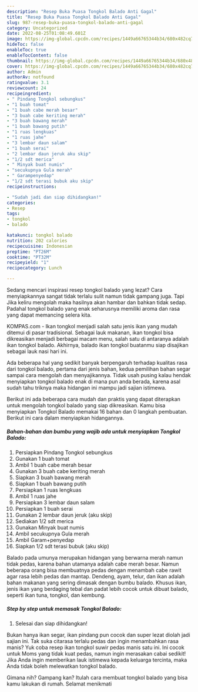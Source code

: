 ```yaml
---
description: "Resep Buka Puasa Tongkol Balado Anti Gagal"
title: "Resep Buka Puasa Tongkol Balado Anti Gagal"
slug: 987-resep-buka-puasa-tongkol-balado-anti-gagal
category: Uncategorized
date: 2022-08-25T01:08:49.601Z
image: https://img-global.cpcdn.com/recipes/1449a66765344b34/680x482cq70/tongkol-balado-foto-resep-utama.jpg
hideToc: false
enableToc: true
enableTocContent: false
thumbnail: https://img-global.cpcdn.com/recipes/1449a66765344b34/680x482cq70/tongkol-balado-foto-resep-utama.jpg
cover: https://img-global.cpcdn.com/recipes/1449a66765344b34/680x482cq70/tongkol-balado-foto-resep-utama.jpg
author: Admin
authorAv: notfound
ratingvalue: 3.1
reviewcount: 24
recipeingredient:
- " Pindang Tongkol sebungkus"
- "1 buah tomat"
- "1 buah cabe merah besar"
- "3 buah cabe keriting merah"
- "3 buah bawang merah"
- "1 buah bawang putih"
- "1 ruas lengkuas"
- "1 ruas jahe"
- "3 lembar daun salam"
- "1 buah serai"
- "2 lembar daun jeruk aku skip"
- "1/2 sdt merica"
- " Minyak buat numis"
- "secukupnya Gula merah"
- " Garampenyedap"
- "1/2 sdt terasi bubuk aku skip"
recipeinstructions:

- "Sudah jadi dan siap dihidangkan!"
categories:
- Resep
tags:
- tongkol
- balado

katakunci: tongkol balado 
nutrition: 202 calories
recipecuisine: Indonesian
preptime: "PT26M"
cooktime: "PT32M"
recipeyield: "1"
recipecategory: Lunch

---
```



Sedang mencari inspirasi resep tongkol balado yang lezat? Cara menyiapkannya sangat tidak terlalu sulit namun tidak gampang juga. Tapi Jika keliru mengolah maka hasilnya akan hambar dan bahkan tidak sedap. Padahal tongkol balado yang enak seharusnya memiliki aroma dan rasa yang dapat memancing selera kita.


KOMPAS.com - Ikan tongkol menjadi salah satu jenis ikan yang mudah ditemui di pasar tradisional. Sebagai lauk makanan, ikan tongkol bisa dikreasikan menjadi berbagai macam menu, salah satu di antaranya adalah ikan tongkol balado. Akhirnya, balado ikan tongkol buatanmu siap disajikan sebagai lauk nasi hari ini.

Ada beberapa hal yang sedikit banyak berpengaruh terhadap kualitas rasa dari tongkol balado, pertama dari jenis bahan, kedua pemilihan bahan segar sampai cara mengolah dan menyajikannya. Tidak usah pusing kalau hendak menyiapkan tongkol balado enak di mana pun anda berada, karena asal sudah tahu triknya maka hidangan ini mampu jadi sajian istimewa.


Berikut ini ada beberapa cara mudah dan praktis yang dapat diterapkan untuk mengolah tongkol balado yang siap dikreasikan. Kamu bisa menyiapkan Tongkol Balado memakai 16 bahan dan 0 langkah pembuatan. Berikut ini cara dalam menyiapkan hidangannya.

<!--inarticleads1-->

##### Bahan-bahan dan bumbu yang wajib ada untuk menyiapkan Tongkol Balado:

1. Persiapkan  Pindang Tongkol sebungkus
1. Gunakan 1 buah tomat
1. Ambil 1 buah cabe merah besar
1. Gunakan 3 buah cabe keriting merah
1. Siapkan 3 buah bawang merah
1. Siapkan 1 buah bawang putih
1. Persiapkan 1 ruas lengkuas
1. Ambil 1 ruas jahe
1. Persiapkan 3 lembar daun salam
1. Persiapkan 1 buah serai
1. Gunakan 2 lembar daun jeruk (aku skip)
1. Sediakan 1/2 sdt merica
1. Gunakan  Minyak buat numis
1. Ambil secukupnya Gula merah
1. Ambil  Garam+penyedap
1. Siapkan 1/2 sdt terasi bubuk (aku skip)


Balado pada umunya merupakan hidangan yang berwarna merah namun tidak pedas, karena bahan utamanya adalah cabe merah besar. Namun beberapa orang bisa membuatnya pedas dengan menambah cabe rawit agar rasa lebih pedas dan mantap. Dendeng, ayam, telur, dan ikan adalah bahan makanan yang sering dimasak dengan bumbu balado. Khusus ikan, jenis ikan yang berdaging tebal dan padat lebih cocok untuk dibuat balado, seperti ikan tuna, tongkol, dan kembung. 

<!--inarticleads2-->

##### Step by step untuk memasak Tongkol Balado:


1. Selesai dan siap dihidangkan!

Bukan hanya ikan segar, ikan pindang pun cocok dan super lezat diolah jadi sajian ini. Tak suka citarasa terlalu pedas dan ingin menambahkan rasa manis? Yuk coba resep ikan tongkol suwir pedas manis satu ini. Ini cocok untuk Moms yang tidak kuat pedas, namun ingin merasakan cabai sedikit! Jika Anda ingin memberikan lauk istimewa kepada keluarga tercinta, maka Anda tidak boleh melewatkan tongkol balado. 

Gimana nih? Gampang kan? Itulah cara membuat tongkol balado yang bisa kamu lakukan di rumah. Selamat menikmati
